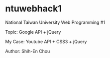ntuwebhack1
===========

National Taiwan University Web Programming #1

Topic: Google API + jQuery 

My Case:  Youtube API +  CSS3 + jQuery

Author: Shih-En Chou




